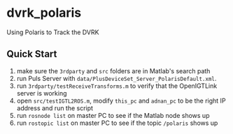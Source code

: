 # dvrk_polaris
Using Polaris to Track the DVRK

## Quick Start
1. make sure the `3rdparty` and `src` folders are in Matlab's search path
2. run Puls Server with `data/PlusDeviceSet_Server_PolarisDefault.xml`. 
3. run `3rdparty/testReceiveTransforms.m` to verify that the OpenIGTLink server is working
4. open `src/testIGTL2ROS.m`, modify `this_pc` and `adnan_pc` to be the right IP address and run the script
5. run `rosnode list` on master PC to see if the Matlab node shows up
6. run `rostopic list` on master PC to see if the topic `/polaris` shows up